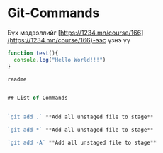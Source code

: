 # Git-Commands

Бүх мэдээллийг [https://1234.mn/course/166](https://1234.mn/course/166)-ээс үзнэ үү

```javascript
function test(){
  console.log("Hello World!!!")
}

readme


## List of Commands


`git add .` **Add all unstaged file to stage**  

`git add *` **Add all unstaged file to stage**  

`git add -A` **Add all unstaged file to stage**  
